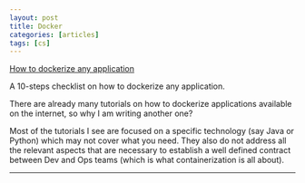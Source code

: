 ```yaml
---
layout: post
title: Docker
categories: [articles]
tags: [cs]
---
```


<!--more-->

[How to dockerize any application](https://hackernoon.com/how-to-dockerize-any-application-b60ad00e76da)

A 10-steps checklist on how to dockerize any application.

There are already many tutorials on how to dockerize applications available on the internet, so why I am writing another one?

Most of the tutorials I see are focused on a specific technology (say Java or Python) which may not cover what you need. They also do not address all the relevant aspects that are necessary to establish a well defined contract between Dev and Ops teams (which is what containerization is all about).

---